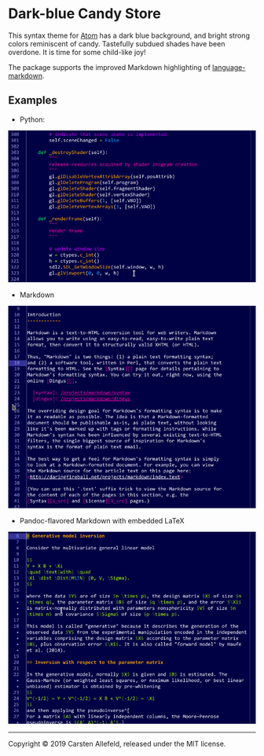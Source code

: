 # Dark-blue Candy Store

This syntax theme for [Atom](https://atom.io/) has a dark blue background, and bright strong colors reminiscent of candy. Tastefully subdued shades have been overdone. It is time for some child-like joy!

The package supports the improved Markdown highlighting of [language-markdown](https://atom.io/packages/language-markdown).

## Examples

- Python:

![A screenshot of your theme](ss3.png)

- Markdown

![A screenshot of your theme](ss1.png)

- Pandoc-flavored Markdown with embedded LaTeX

![A screenshot of your theme](ss2.png)

***

Copyright © 2019 Carsten Allefeld, released under the MIT license.
